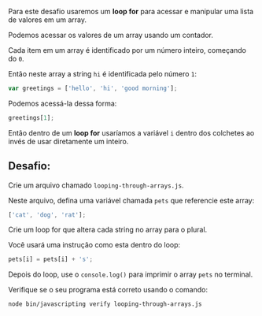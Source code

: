 Para este desafio usaremos um **loop for** para acessar e manipular uma lista de valores em um array.

Podemos acessar os valores de um array usando um contador.

Cada item em um array é identificado por um número inteiro, começando do `0`.

Então neste array a string `hi` é identificada pelo número `1`:

```js
var greetings = ['hello', 'hi', 'good morning'];
```

Podemos acessá-la dessa forma:

```js
greetings[1];
```

Então dentro de um **loop for** usaríamos a variável `i` dentro dos colchetes ao invés de usar diretamente um inteiro.

## Desafio:

Crie um arquivo chamado `looping-through-arrays.js`.

Neste arquivo, defina uma variável chamada `pets` que referencie este array:

```js
['cat', 'dog', 'rat'];
```

Crie um loop for que altera cada string no array para o plural.

Você usará uma instrução como esta dentro do loop:

```js
pets[i] = pets[i] + 's';
```

Depois do loop, use o `console.log()` para imprimir o array `pets` no terminal.

Verifique se o seu programa está correto usando o comando:

```bash
node bin/javascripting verify looping-through-arrays.js
```
